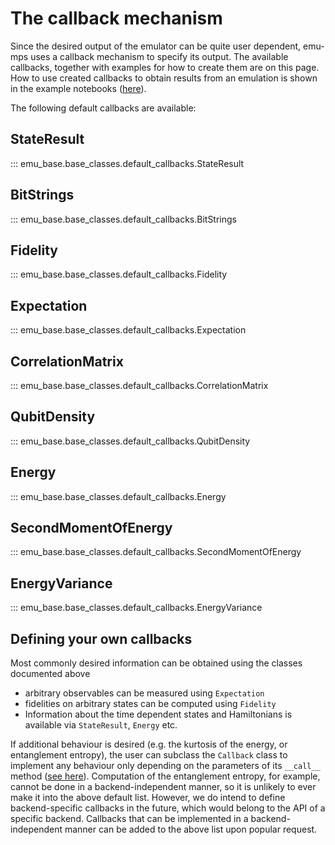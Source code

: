 # The callback mechanism

Since the desired output of the emulator can be quite user dependent, emu-mps uses a callback mechanism to specify its output.
The available callbacks, together with examples for how to create them are on this page. How to use created callbacks to obtain results from an emulation is shown in the example notebooks ([here](./notebooks/emu_mps_notebooks/getting_started.ipynb)).

The following default callbacks are available:

## StateResult
::: emu_base.base_classes.default_callbacks.StateResult

## BitStrings
::: emu_base.base_classes.default_callbacks.BitStrings

## Fidelity
::: emu_base.base_classes.default_callbacks.Fidelity

## Expectation
::: emu_base.base_classes.default_callbacks.Expectation

## CorrelationMatrix
::: emu_base.base_classes.default_callbacks.CorrelationMatrix

## QubitDensity
::: emu_base.base_classes.default_callbacks.QubitDensity

## Energy
::: emu_base.base_classes.default_callbacks.Energy

## SecondMomentOfEnergy
::: emu_base.base_classes.default_callbacks.SecondMomentOfEnergy

## EnergyVariance
::: emu_base.base_classes.default_callbacks.EnergyVariance


## Defining your own callbacks
Most commonly desired information can be obtained using the classes documented above

- arbitrary observables can be measured using `Expectation`
- fidelities on arbitrary states can be computed using `Fidelity`
- Information about the time dependent states and Hamiltonians is available via `StateResult`, `Energy` etc.

If additional behaviour is desired (e.g. the kurtosis of the energy, or entanglement entropy), the user can subclass the `Callback` class to implement any behaviour only depending on the parameters of its `__call__` method ([see here](base_classes.md#callback)). Computation of the entanglement entropy, for example, cannot be done in a backend-independent manner, so it is unlikely to ever make it into the above default list. However, we do intend to define backend-specific callbacks in the future, which would belong to the API of a specific backend. Callbacks that can be implemented in a backend-independent manner can be added to the above list upon popular request.
